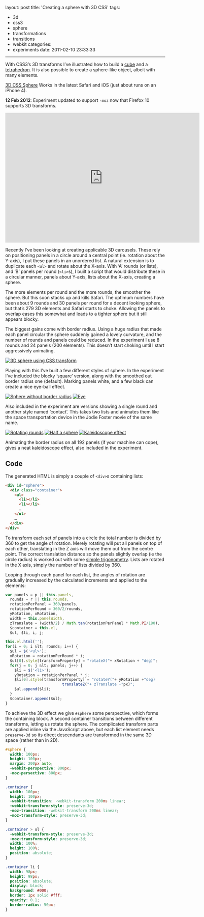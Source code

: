 layout: post
title: 'Creating a sphere with 3D CSS'
tags:
  - 3d
  - css3
  - sphere
  - transformations
  - transitions
  - webkit
categories:
  - experiments
date: 2011-02-10 23:33:33
---

With CSS3’s 3D transforms I’ve illustrated how to build a [cube](/2009-07/animated-css3-cube-interface-using-3d-transforms/) and a [tetrahedron](/2010-10/css-tetrahedron/). It is also possible to create a sphere-like object, albeit with many elements.

[3D CSS Sphere](/experiments/sphere/)
Works in the latest Safari and iOS (just about runs on an iPhone 4).

<time datetime="2012-02-12">__12 Feb 2012__</time>: Experiment updated to support `-moz` now that Firefox 10 supports 3D transforms.

<div class="video-wrapper"><iframe class="vimeo" src="https://player.vimeo.com/video/19806423" width="612" height="408" frameborder="0"></iframe></div>

Recently I’ve been looking at creating applicable 3D carousels. These rely on positioning panels in a circle around a central point (ie. rotation about the Y-axis), I put these panels in an unordered list. A natural extension is to duplicate each `<ul>` and rotate about the X-axis. With ‘A’ rounds (or lists), and ‘B’ panels per round (`<li>`s), I built a script that would distribute these in a circular manner, panels about Y-axis, lists about the X-axis, creating a sphere.

The more elements per round and the more rounds, the smoother the sphere. But this soon stacks up and kills Safari. The optimum numbers have been about 9 rounds and 30 panels per round for a decent looking sphere, but that’s 279 3D elements and Safari starts to choke. Allowing the panels to overlap eases this somewhat and leads to a tighter sphere but it still appears blocky.

The biggest gains come with border radius. Using a huge radius that made each panel circular the sphere suddenly gained a lovely curvature, and the number of rounds and panels could be reduced. In the experiment I use 8 rounds and 24 panels (200 elements). This doesn’t start choking until I start aggressively animating.

[![3D sphere using CSS transform](/images/creating-a-sphere-with-3d-css/sphere-normal.png)](/experiments/sphere/)

Playing with this I’ve built a few different styles of sphere. In the experiment I’ve included the blocky ‘square’ version, along with the smoothed out border radius one (default). Marking panels white, and a few black can create a nice eye-ball effect.

[![Sphere without border radius](/images/creating-a-sphere-with-3d-css/sphere-square-150x150.png)](/experiments/sphere/) [![Eye](/images/creating-a-sphere-with-3d-css/sphere-eye-150x150.png)](/experiments/sphere/)

Also included in the experiment are versions showing a single round and another style named ‘contact’. This takes two lists and animates them like the space transportation device in the Jodie Foster movie of the same name.

[![Rotating rounds](/images/creating-a-sphere-with-3d-css/sphere-contact-150x150.png)](/experiments/sphere/) [![Half a sphere](/images/creating-a-sphere-with-3d-css/sphere-half-150x150.png)](/experiments/sphere/) [![Kaleidoscope effect](/images/creating-a-sphere-with-3d-css/sphere-kaleid-150x150.png)](/experiments/sphere/)

Animating the border radius on all 192 panels (if your machine can cope), gives a neat kaleidoscope effect, also included in the experiment.

## Code

The generated HTML is simply a couple of `<div>`s containing lists:

```html
<div id="sphere">
  <div class="container">
    <ul>
      <li></li>
      <li></li>
      …
    </ul>
    …
  </div>
</div>
```

To transform each set of panels into a circle the total number is divided by 360 to get the angle of rotation. Merely rotating will put all panels on top of each other, translating in the Z axis will move them out from the centre point. The correct translation distance so the panels slightly overlap (ie the circle radius) is worked out with some [simple trigonometry](https://en.wikipedia.org/wiki/Trigonometry#Mnemonics). Lists are rotated in the X axis, simply the number of lists divided by 360.

Looping through each panel for each list, the angles of rotation are gradually increased by the calculated increments and applied to the elements:

```js
var panels = p || this.panels,
  rounds = r || this.rounds,
  rotationPerPanel = 360/panels,
  rotationPerRound = 360/2/rounds,
  yRotation, xRotation,
  width = this.panelWidth,
  zTranslate = (width/2) / Math.tan(rotationPerPanel * Math.PI/180),
  $container = this.el,
  $ul, $li, i, j;

this.el.html('');
for(i = 0; i &lt; rounds; i++) {
  $ul = $('<ul>');
  xRotation = rotationPerRound * i;
  $ul[0].style[transformProperty] = "rotateX("+ xRotation + "deg)";
  for(j = 0; j &lt; panels; j++) {
    $li = $('<li>');
    yRotation = rotationPerPanel * j;
    $li[0].style[transformProperty] = "rotateY("+ yRotation +"deg)
                         translateZ("+ zTranslate +"px)";
    $ul.append($li);
  }
  $container.append($ul);
}
```

To achieve the 3D effect we give `#sphere` some perspective, which forms the containing block. A second container transitions between different transforms, letting us rotate the sphere. The complicated transform parts are applied inline via the JavaScript above, but each list element needs `preserve-3d` so its direct descendants are transformed in the same 3D space (rather than in 2D).

```css
#sphere {
  width: 100px;
  height: 100px;
  margin: 200px auto;
  -webkit-perspective: 800px;
  -moz-persective: 800px;
}

.container {
  width: 100px;
  height: 100px;
  -webkit-transition: -webkit-transform 200ms linear;
  -webkit-transform-style: preserve-3d;
  -moz-transition: -webkit-transform 200ms linear;
  -moz-transform-style: preserve-3d;
}

.container > ul {
  -webkit-transform-style: preserve-3d;
  -moz-transform-style: preserve-3d;
  width: 100%;
  height: 100%;
  position: absolute;
}

.container li {
  width: 98px;
  height: 98px;
  position: absolute;
  display: block;
  background: #000;
  border: 1px solid #fff;
  opacity: 0.1;
  border-radius: 50px;
}
```
